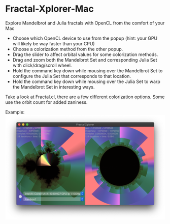 # Fractal-Xplorer-Mac
Explore Mandelbrot and Julia fractals with OpenCL from the comfort of your Mac

* Choose which OpenCL device to use from the popup (hint: your GPU will likely be way faster than your CPU)
* Choose a colorization method from the other popup.
* Drag the slider to affect orbital values for some colorization methods.
* Drag and zoom both the Mandelbrot Set and corresponding Julia Set with click/drag/scroll wheel.
* Hold the command key down while mousing over the Mandelbrot Set to configure the Julia Set that corresponds to that location.
* Hold the command key down while mousing over the Julia Set to warp the Mandelbrot Set in interesting ways.

Take a look at Fractal.cl, there are a few different colorization options. Some use the orbit count for added zaniness.

Example:
![example image](https://raw.githubusercontent.com/jmenter/Fractal-Xplorer-Mac/develop/example.png "example")
